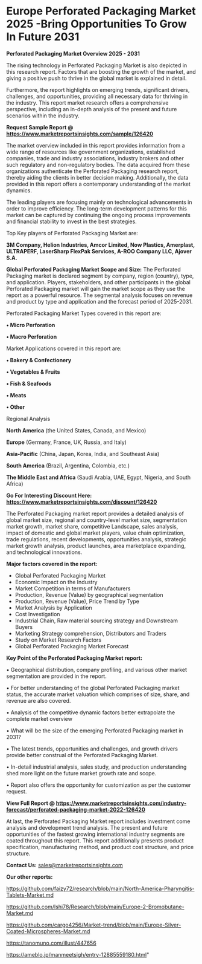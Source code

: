 # Europe Perforated Packaging Market 2025 -Bring Opportunities To Grow In Future 2031

<Strong> Perforated Packaging Market Overview 2025 - 2031</strong>

The rising technology in Perforated Packaging Market is also depicted in this research report. Factors that are boosting the growth of the market, and giving a positive push to thrive in the global market is explained in detail.

Furthermore, the report highlights on emerging trends, significant drivers, challenges, and opportunities, providing all necessary data for thriving in the industry. This report market research offers a comprehensive perspective, including an in-depth analysis of the present and future scenarios within the industry.

<strong>Request Sample Report @ <a href=https://www.marketreportsinsights.com/sample/126420>https://www.marketreportsinsights.com/sample/126420</a></strong>

The market overview included in this report provides information from a wide range of resources like government organizations, established companies, trade and industry associations, industry brokers and other such regulatory and non-regulatory bodies. The data acquired from these organizations authenticate the Perforated Packaging research report, thereby aiding the clients in better decision making. Additionally, the data provided in this report offers a contemporary understanding of the market dynamics.

The leading players are focusing mainly on technological advancements in order to improve efficiency. The long-term development patterns for this market can be captured by continuing the ongoing process improvements and financial stability to invest in the best strategies.

Top Key players of Perforated Packaging Market are:

<strong>3M Company, Helion Industries, Amcor Limited, Now Plastics, Amerplast, ULTRAPERF, LaserSharp FlexPak Services, A-ROO Company LLC, Ajover S.A.</strong>

<strong><b>Global Perforated Packaging Market Scope and Size:</b></strong>
The Perforated Packaging market is declared segment by company, region (country), type, and application. Players, stakeholders, and other participants in the global Perforated Packaging market will gain the market scope as they use the report as a powerful resource. The segmental analysis focuses on revenue and product by type and application and the forecast period of 2025-2031.

Perforated Packaging Market Types covered in this report are:

<strong>• Micro Perforation

• Macro Perforation</strong>

Market Applications covered in this report are:

<strong>• Bakery & Confectionery

• Vegetables & Fruits

• Fish & Seafoods

• Meats

• Other</strong> 

Regional Analysis

<strong>North America</strong> (the United States, Canada, and Mexico)

<strong>Europe</strong> (Germany, France, UK, Russia, and Italy)

<strong>Asia-Pacific</strong> (China, Japan, Korea, India, and Southeast Asia)

<strong>South America</strong> (Brazil, Argentina, Colombia, etc.)

<strong>The Middle East and Africa</strong> (Saudi Arabia, UAE, Egypt, Nigeria, and South Africa)

<strong>Go For Interesting Discount Here: <a href=https://www.marketreportsinsights.com/discount/126420>https://www.marketreportsinsights.com/discount/126420</a></strong>

The Perforated Packaging market report provides a detailed analysis of global market size, regional and country-level market size, segmentation market growth, market share, competitive Landscape, sales analysis, impact of domestic and global market players, value chain optimization, trade regulations, recent developments, opportunities analysis, strategic market growth analysis, product launches, area marketplace expanding, and technological innovations.

<strong><b>Major factors covered in the report:</b></strong>
<ul>
  <li>Global Perforated Packaging Market </li>
  <li>Economic Impact on the Industry</li>
  <li>Market Competition in terms of Manufacturers</li>
  <li>Production, Revenue (Value) by geographical segmentation</li>
  <li>Production, Revenue (Value), Price Trend by Type</li>
  <li>Market Analysis by Application</li>
  <li>Cost Investigation</li>
  <li>Industrial Chain, Raw material sourcing strategy and Downstream Buyers</li>
  <li>Marketing Strategy comprehension, Distributors and Traders</li>
  <li>Study on Market Research Factors</li>
  <li>Global Perforated Packaging Market Forecast</li>
</ul>

<strong><b>Key Point of the Perforated Packaging Market report:</b></strong>

• Geographical distribution, company profiling, and various other market segmentation are provided in the report.

• For better understanding of the global Perforated Packaging market status, the accurate market valuation which comprises of size, share, and revenue are also covered.

• Analysis of the competitive dynamic factors better extrapolate the complete market overview

• What will be the size of the emerging Perforated Packaging market in 2031?

• The latest trends, opportunities and challenges, and growth drivers provide better construal of the Perforated Packaging Market.

• In-detail industrial analysis, sales study, and production understanding shed more light on the future market growth rate and scope.

• Report also offers the opportunity for customization as per the customer request.

<strong><b>View Full Report @ <a href=https://www.marketreportsinsights.com/industry-forecast/perforated-packaging-market-2022-126420>https://www.marketreportsinsights.com/industry-forecast/perforated-packaging-market-2022-126420</a></b></strong>


At last, the Perforated Packaging Market report includes investment come analysis and development trend analysis. The present and future opportunities of the fastest growing international industry segments are coated throughout this report. This report additionally presents product specification, manufacturing method, and product cost structure, and price structure.

<strong>Contact Us:</strong>
sales@marketreportsinsights.com

<strong>Our other reports:</strong>

<a href=https://github.com/faizy72/research/blob/main/North-America-Pharyngitis-Tablets-Market.md>https://github.com/faizy72/research/blob/main/North-America-Pharyngitis-Tablets-Market.md</a>

<a href=https://github.com/Ishi78/Research/blob/main/Europe-2-Bromobutane-Market.md>https://github.com/Ishi78/Research/blob/main/Europe-2-Bromobutane-Market.md</a>

<a href=https://github.com/cargo4256/Market-trend/blob/main/Europe-Silver-Coated-Microspheres-Market.md>https://github.com/cargo4256/Market-trend/blob/main/Europe-Silver-Coated-Microspheres-Market.md</a>

<a href=https://tanomuno.com/illust/447656>https://tanomuno.com/illust/447656</a>

<a href=https://ameblo.jp/manmeetsigh/entry-12885559180.html>https://ameblo.jp/manmeetsigh/entry-12885559180.html</a>"
